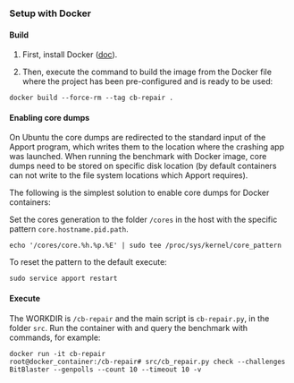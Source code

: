 ### Setup with Docker

#### Build

1. First, install Docker ([doc](https://docs.docker.com/)).

2. Then, execute the command to build the image from the Docker file where the project has been pre-configured and is 
ready to be used:

```
docker build --force-rm --tag cb-repair .
```

#### Enabling core dumps 
On Ubuntu the core dumps are redirected to the standard input of the Apport program, which writes them to the location 
where the crashing app was launched. When running the benchmark with Docker image, core dumps need to be stored on 
specific disk location (by default containers can not write to the file system locations which Apport requires). 

The following is the simplest solution to enable core dumps for Docker containers:

Set the cores generation to the folder ```/cores``` in the host with the specific pattern ```core.hostname.pid.path```.
```
echo '/cores/core.%h.%p.%E' | sudo tee /proc/sys/kernel/core_pattern
```
To reset the pattern to the default execute:
```
sudo service apport restart
```

#### Execute
The WORKDIR is ```/cb-repair``` and the main script is ```cb-repair.py```, in the folder ```src```.
Run the container with and query the benchmark with commands, for example: 
```
docker run -it cb-repair 
root@docker_container:/cb-repair# src/cb_repair.py check --challenges BitBlaster --genpolls --count 10 --timeout 10 -v
```
